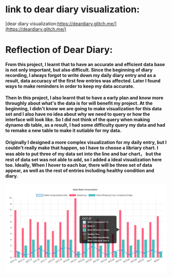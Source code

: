 # link to dear diary visualization:  
[dear diary visualization:https://deardiary.glitch.me/](https://deardiary.glitch.me/)

# Reflection of Dear Diary:  
#### From this project, I learnt that to have an accurate and efficient data base is not only important, but also difficult. Since the beginning of diary recording, I always forgot to write down my daily diary entry and as a result, data accuracy of the first few entries was affected. Later I found ways to make reminders in order to keep my data accurate. 
#### Then In this project, I also learnt that to have a early plan and know more throughly about what's the data is for will benefit my project. At the beginning, I didn't know we are going to make visualization for this data set and I also have no idea about why we need to query or how the interface will look like. So I did not think of the query when making dynamo db table, as a result, I had some difficulty query my data and had to remake a new table to make it sutiable for my data. 
#### Originally I designed a more complex visualization for my daily entry, but I couldn't really make that happen, so I have to choose a libriary chart. I was able to put three of my data set into the line and bar chart， but the rest of data set was not able to add, so I added a ideal visualization here too. Ideally, When I hover to each bar, there will be three set of data appear, as well as the rest of entries including healthy condition and diary. 
![alt text](https://github.com/fishyufu/data-structures/blob/master/Final/diary%20Ideal%20outcome.png?raw=true "typography element")

